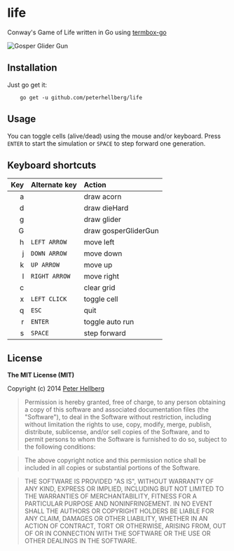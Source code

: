 life
====

Conway's Game of Life written in Go using [termbox-go](https://github.com/nsf/termbox-go)

![Gosper Glider Gun](http://assets.c7.se/skitch/glider_gun-20140315-004349.png)

## Installation

Just go get it:

		go get -u github.com/peterhellberg/life

## Usage

You can toggle cells (alive/dead) using the mouse and/or keyboard.
Press `ENTER` to start the simulation or `SPACE` to step forward one generation.

## Keyboard shortcuts

| Key     | Alternate key | Action               |
| -------:|:--------------|:-------------------- |
|  a      |               | draw acorn           |
|  d      |               | draw dieHard         |
|  g      |               | draw glider          |
|  G      |               | draw gosperGliderGun |
|  h      | `LEFT ARROW`  | move left            |
|  j      | `DOWN ARROW`  | move down            |
|  k      | `UP ARROW`    | move up              |
|  l      | `RIGHT ARROW` | move right           |
|  c      |               | clear grid           |
|  x      | `LEFT CLICK`  | toggle cell          |
|  q      | `ESC`         | quit                 |
|  r      | `ENTER`       | toggle auto run      |
|  s      | `SPACE`       | step forward         |

## License

**The MIT License (MIT)**

Copyright (c) 2014 [Peter Hellberg](http://c7.se/)

> Permission is hereby granted, free of charge, to any person obtaining
> a copy of this software and associated documentation files (the
> "Software"), to deal in the Software without restriction, including
> without limitation the rights to use, copy, modify, merge, publish,
> distribute, sublicense, and/or sell copies of the Software, and to
> permit persons to whom the Software is furnished to do so, subject to
> the following conditions:

> The above copyright notice and this permission notice shall be
> included in all copies or substantial portions of the Software.

> THE SOFTWARE IS PROVIDED "AS IS", WITHOUT WARRANTY OF ANY KIND,
> EXPRESS OR IMPLIED, INCLUDING BUT NOT LIMITED TO THE WARRANTIES OF
> MERCHANTABILITY, FITNESS FOR A PARTICULAR PURPOSE AND
> NONINFRINGEMENT. IN NO EVENT SHALL THE AUTHORS OR COPYRIGHT HOLDERS BE
> LIABLE FOR ANY CLAIM, DAMAGES OR OTHER LIABILITY, WHETHER IN AN ACTION
> OF CONTRACT, TORT OR OTHERWISE, ARISING FROM, OUT OF OR IN CONNECTION
> WITH THE SOFTWARE OR THE USE OR OTHER DEALINGS IN THE SOFTWARE.
